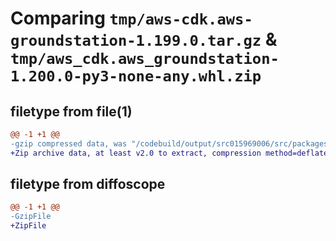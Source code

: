 # Comparing `tmp/aws-cdk.aws-groundstation-1.199.0.tar.gz` & `tmp/aws_cdk.aws_groundstation-1.200.0-py3-none-any.whl.zip`

## filetype from file(1)

```diff
@@ -1 +1 @@
-gzip compressed data, was "/codebuild/output/src015969006/src/packages/@aws-cdk/aws-groundstation/dist/python/aws-cdk.aws-groundstation-1.199.0.tar", last modified: Thu Apr 20 17:20:24 2023, max compression
+Zip archive data, at least v2.0 to extract, compression method=deflate
```

## filetype from diffoscope

```diff
@@ -1 +1 @@
-GzipFile
+ZipFile
```

